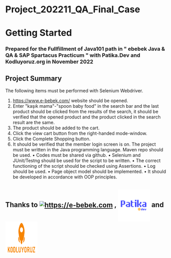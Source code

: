 # Project_202211_QA_Final_Case

# Getting Started

### Prepared for the Fullfillment of Java101 path in " ebebek Java & QA & SAP Spartacus Practicum " with Patika.Dev and Kodluyoruz.org in November 2022

## Project Summary

The following items must be performed with Selenium Webdriver.
1. https://www.e-bebek.com/ website should be opened.
2. Enter "kaşık mama"-"spoon baby food" in the search bar and the last product should be clicked from the results of the search, it should be verified that the opened product and the product clicked in the search result are the same.
3. The product should be added to the cart.
4. Click the view cart button from the right-handed mode-window.
5. Click the Complete Shopping button.
6. It should be verified that the member login screen is on.
The project must be written in the Java programming language. Maven repo should be used.
• Codes must be shared via github.
• Selenium and JUnit/Testng should be used for the script to be written.
• The correct functioning of the script should be checked using Assertions.
• Log should be used.
• Page object model should be implemented.
• It should be developed in accordance with OOP principles.


## Thanks to   <a href="https://e-bebek.com" target="blank"><img align="center" src="https://user-images.githubusercontent.com/103220953/203633014-5f4cd869-ecc9-43ee-98d8-f93f6100e07a.svg" alt="https://e-bebek.com" height="100" width="100" /></a> , <a href="https://app.patika.dev" target="blank"><img align="center" src="https://raw.githubusercontent.com/ayhan-unlu/ayhan-unlu/main/patikaLogoSVG.svg" alt="https://app.patika.dev/" height="100" width="100" /></a> and <a href="https://kodluyoruz.org/tr/kodluyoruz/" target="blank"><img align="center" src="https://raw.githubusercontent.com/ayhan-unlu/ayhan-unlu/main/KodluyoruzLogoSVG.svg" alt="https://kodluyoruz.org/tr/kodluyoruz/" height="100" width="100" /></a> 


